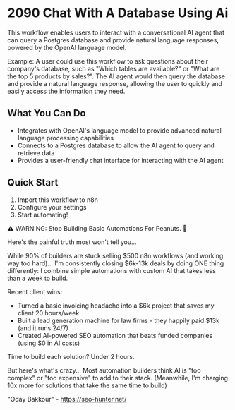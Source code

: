 # 2090 Chat With A Database Using Ai

This workflow enables users to interact with a conversational AI agent that can query a Postgres database and provide natural language responses, powered by the OpenAI language model.

Example: A user could use this workflow to ask questions about their company's database, such as "Which tables are available?" or "What are the top 5 products by sales?". The AI agent would then query the database and provide a natural language response, allowing the user to quickly and easily access the information they need.

## What You Can Do
- Integrates with OpenAI's language model to provide advanced natural language processing capabilities
- Connects to a Postgres database to allow the AI agent to query and retrieve data
- Provides a user-friendly chat interface for interacting with the AI agent

## Quick Start
1. Import this workflow to n8n
2. Configure your settings
3. Start automating!

⚠️ WARNING: Stop Building Basic Automations For Peanuts. 🚫

Here's the painful truth most won't tell you...

While 90% of builders are stuck selling $500 n8n workflows (and working way too hard)...
I'm consistently closing $6k-13k deals by doing ONE thing differently:
I combine simple automations with custom AI that takes less than a week to build.

Recent client wins:
* Turned a basic invoicing headache into a $6k project that saves my client 20 hours/week
* Built a lead generation machine for law firms - they happily paid $13k (and it runs 24/7)
* Created AI-powered SEO automation that beats funded companies (using $0 in AI costs)

Time to build each solution? Under 2 hours.

But here's what's crazy...
Most automation builders think AI is "too complex" or "too expensive" to add to their stack.
(Meanwhile, I'm charging 10x more for solutions that take the same time to build)

"Oday Bakkour" - https://seo-hunter.net/
